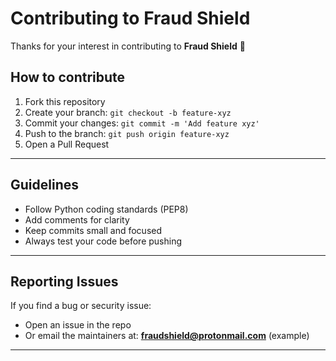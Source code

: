 # Contributing to Fraud Shield

Thanks for your interest in contributing to **Fraud Shield** 🎉

## How to contribute
1. Fork this repository  
2. Create your branch: `git checkout -b feature-xyz`  
3. Commit your changes: `git commit -m 'Add feature xyz'`  
4. Push to the branch: `git push origin feature-xyz`  
5. Open a Pull Request  

---

## Guidelines
- Follow Python coding standards (PEP8)  
- Add comments for clarity  
- Keep commits small and focused  
- Always test your code before pushing  

---

## Reporting Issues
If you find a bug or security issue:
- Open an issue in the repo  
- Or email the maintainers at: **fraudshield@protonmail.com** (example)  

---
